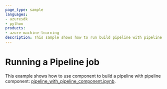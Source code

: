```yaml
---
page_type: sample
languages:
- azuresdk
- python
products:
- azure-machine-learning
description: This sample shows how to run build pipeline with pipeline component.
---
```


# Running a Pipeline job
This example shows how to use component to build a pipeline with pipeline component: [pipeline_with_pipeline_component.ipynb](pipeline_with_pipeline_component.ipynb).